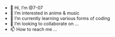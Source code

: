 - 👋 Hi, I’m @7-07
- 👀 I’m interested in anime & music
- 🌱 I’m currently learning various forms of coding
- 💞️ I’m looking to collaborate on ...
- 📫 How to reach me ...

<!---
7-07/7-07 is a ✨ special ✨ repository because its `README.md` (this file) appears on your GitHub profile.
You can click the Preview link to take a look at your changes.
--->
